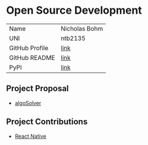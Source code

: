 # Open Source Development

|                |                                                                      |
| :------------- | :------------------------------------------------------------------- |
| Name           | Nicholas Bohm                                                        |
| UNI            | ntb2135                                                              |
| GitHub Profile | [link](https://github.com/Nickbohm555)                               |
| GitHub README  | [link](https://github.com/Nickbohm555/Nickbohm555)                   |
| PyPI           | [link](https://pypi.org/user/nickbohm555/)                           |

## Project Proposal

- [algoSolver](../projects/python/algoSolver.md)

## Project Contributions

- [React Native](../projects/javascript/reactnative.md)






